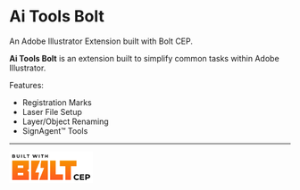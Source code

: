 # Ai Tools Bolt

An Adobe Illustrator Extension built with Bolt CEP.

**Ai Tools Bolt** is an extension built to simplify common tasks within Adobe Illustrator.

Features:

- Registration Marks
- Laser File Setup
- Layer/Object Renaming
- SignAgent™️ Tools

---

<a href="src/assets/built-with-bolt-cep/Built_With_BOLT_CEP_Logo_Black_V01.svg" target="_blank">
<img src="src/assets/built-with-bolt-cep/Built_With_BOLT_CEP_Logo_Black_V01.svg" width="150" /></a>
</div>
